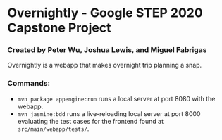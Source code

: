 # Overnightly - Google STEP 2020 Capstone Project

### Created by Peter Wu, Joshua Lewis, and Miguel Fabrigas

Overnightly is a webapp that makes overnight trip planning a snap.

### Commands:

- `mvn package appengine:run` runs a local server at port 8080 with the webapp.
- `mvn jasmine:bdd` runs a live-reloading local server at port 8000 evaluating
  the test cases for the frontend found at `src/main/webapp/tests/`.
